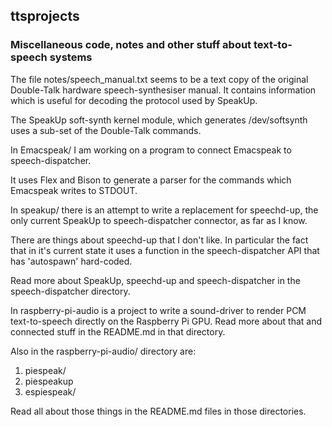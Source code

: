 ## ttsprojects

### Miscellaneous code, notes and other stuff about text-to-speech systems

The file notes/speech_manual.txt seems to be a text copy of the original
Double-Talk hardware speech-synthesiser manual.  It contains information
which is useful for decoding the protocol used by SpeakUp.

The SpeakUp soft-synth kernel module, which generates /dev/softsynth uses a
sub-set of the Double-Talk commands.

In Emacspeak/ I am working on a program to connect Emacspeak to 
speech-dispatcher.

It uses Flex and Bison to generate a parser for the commands which Emacspeak 
writes to STDOUT.

In speakup/ there is an attempt to write a replacement for speechd-up, the
only current SpeakUp to speech-dispatcher connector, as far as I know.

There are things about speechd-up that I don't like.  In particular the fact 
that in it's current state it uses a function in the speech-dispatcher API that 
has 'autospawn' hard-coded.

Read more about SpeakUp, speechd-up and speech-dispatcher in the 
speech-dispatcher directory.

In raspberry-pi-audio is a project to write a sound-driver to render PCM 
text-to-speech directly on the Raspberry Pi GPU.  Read more about that and 
connected stuff in the README.md in that directory.

Also in the raspberry-pi-audio/ directory are:

1. piespeak/
2. piespeakup
3. espiespeak/

Read all about those things in the README.md files in those directories.








